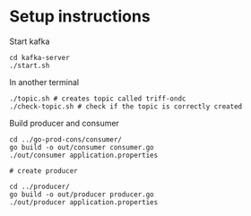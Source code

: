 # Setup instructions

Start kafka
```
cd kafka-server
./start.sh
```

In another terminal
```
./topic.sh # creates topic called triff-ondc
./check-topic.sh # check if the topic is correctly created
```

Build producer and consumer
```
cd ../go-prod-cons/consumer/
go build -o out/consumer consumer.go
./out/consumer application.properties

# create producer

cd ../producer/
go build -o out/producer producer.go
./out/producer application.properties
```
